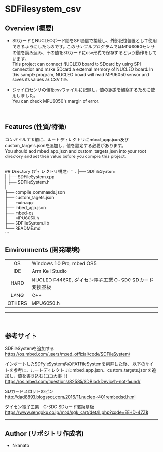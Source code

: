 # SDFilesystem_csv

## Overview (概要)
- SDカードとNUCLEOボード間をSPI通信で接続し、外部記憶装置として使用できるようにしたものです。このサンプルプログラムではMPU6050センサの値を読み込み、その値をSDカードにcsv形式で保存するという動作をしています。<br>
This project can connect NUCLEO board to SDcard by using SPI connection and make SDcard a external memory of NUCLEO board. In this sample program, NUCLEO board will read MPU6050 sensor and saves its values as CSV file.
  
- ジャイロセンサの値をcsvファイルに記録し、値の誤差を観察するために使用しました。<br>
  You can check MPU6050's margin of error.

<br>

## Features (性質/特徴)
コンパイルする前に、ルートディレクトリにmbed_app.json及びcustom_targets.jsonを追加し、値を設定する必要があります。<br>
You should add mbed_app.json and custom_targets.json into your root directory and set their value before you compile this project.

<br>
## Directory (ディレクトリ構成)
```
.
├── SDFileSystem<br>
|   ├── SDFileSystem.cpp<br>
|   ├── SDFileSystem.h<br>
|<br>
├── compile_commands.json<br>
├── custom_tagets.json<br>
├── main.cpp<br>
├── mbed_app.json<br>
├── mbed-os<br>
├── MPU6050.h<br>
├── SDFileSystem.lib<br>
└── README.md<br>
```

## Environments (開発環境)
|          |     |
|   :-:    | --- |
| OS       | Windows 10 Pro, mbed OS5|
| IDE      | Arm Keil Studio|
| HARD     | NUCLEO F446RE, ダイセン電子工業 C-SDC SDカード変換基板 |
| LANG     | C++|
| OTHERS   | MPU6050.h |


---
<br>

## 参考サイト

SDFileSystemを追加する<br>
https://os.mbed.com/users/mbed_official/code/SDFileSystem/

インポートしたSDFyleSystem内のFATFileSystemを削除した後、
以下のサイトを参考に、ルートディレクトリにmbed_app.json、custom_targets.jsonを追加し、値を書き込む(ココ大事！)<br>
https://os.mbed.com/questions/82585/SDBlockDeviceh-not-found/

SDカードスロットのピン<br>
http://dad8893.blogspot.com/2016/11/nucleo-f401rembedsd.html

ダイセン電子工業　C-SDC SDカード変換基板<br>
https://www.sengoku.co.jp/mod/sgk_cart/detail.php?code=EEHD-47ZR

---



## Author (リポジトリ作成者)
- Nkanato